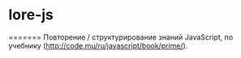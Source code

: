 # lore-js
=======
Повторение / структурирование знаний JavaScript, по учебнику (http://code.mu/ru/javascript/book/prime/).
